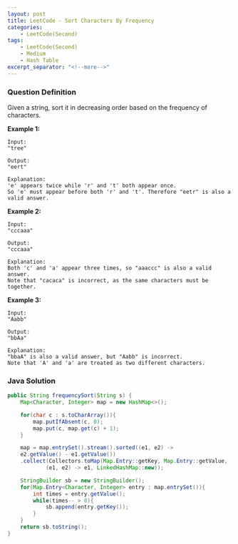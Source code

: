 ```yaml
---
layout: post
title: LeetCode - Sort Characters By Frequency
categories:
    - LeetCode(Second)
tags:
    - LeetCode(Second)
    - Medium
    - Hash Table
excerpt_separator: "<!--more-->"
---
```


### Question Definition
Given a string, sort it in decreasing order based on the frequency of characters.
<!--more-->
**Example 1:**
```
Input:
"tree"

Output:
"eert"

Explanation:
'e' appears twice while 'r' and 't' both appear once.
So 'e' must appear before both 'r' and 't'. Therefore "eetr" is also a valid answer.
```
**Example 2:**
```
Input:
"cccaaa"

Output:
"cccaaa"

Explanation:
Both 'c' and 'a' appear three times, so "aaaccc" is also a valid answer.
Note that "cacaca" is incorrect, as the same characters must be together.
```
**Example 3:**
```
Input:
"Aabb"

Output:
"bbAa"

Explanation:
"bbaA" is also a valid answer, but "Aabb" is incorrect.
Note that 'A' and 'a' are treated as two different characters.
```
### Java Solution
```java
public String frequencySort(String s) {
    Map<Character, Integer> map = new HashMap<>();

    for(char c : s.toCharArray()){
        map.putIfAbsent(c, 0);
        map.put(c, map.get(c) + 1);
    }

    map = map.entrySet().stream().sorted((e1, e2) ->
    e2.getValue() - e1.getValue())
    .collect(Collectors.toMap(Map.Entry::getKey, Map.Entry::getValue,
            (e1, e2) -> e1, LinkedHashMap::new));

    StringBuilder sb = new StringBuilder();
    for(Map.Entry<Character, Integer> entry : map.entrySet()){
        int times = entry.getValue();
        while(times-- > 0){
            sb.append(entry.getKey());
        }
    }
    return sb.toString();
}
```